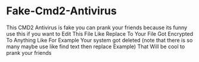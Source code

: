 # Fake-Cmd2-Antivirus
This CMD2 Antivirus is fake you can prank your friends because its funny use this if you want to
Edit This File Like Replace To Your File Got Encrypted To Anything Like For Example Your system got deleted (note that there is so many maybe use like find text then replace Example)
That Will be cool to prank your friends

